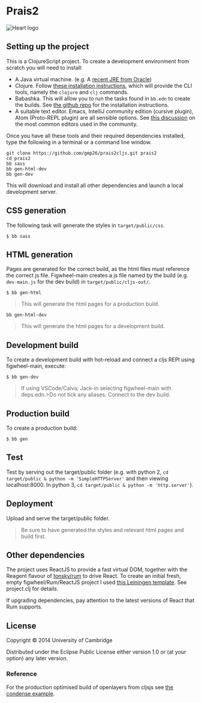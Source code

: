 # Prais2

![Heart logo](https://childrensheartsurgery.info/assets/logo3.png)

## Setting up the project
This is a ClojureScript project. To create a development environment from scratch you will need to install:

* A Java virtual machine. (e.g. A [recent JRE from Oracle](http://www.oracle.com/technetwork/java/javase/downloads/index.html))
* Clojure. Follow [these installation instructions](https://clojure.org/guides/getting_started), which will provide the CLI tools, namely the `clojure` and `clj` commands.
* Babashka. This will allow you to run the tasks found in `bb.edn` to create the builds. See [the github repo](https://github.com/babashka/babashka) for the installation instructions.
* A suitable text editor. Emacs, IntelliJ community edition (cursive plugin), Atom (Proto-REPL plugin) are all sensible options. See [this discussion](https://practical.li/clojure/clojure-editors/) on the most common editors used in the community.
>
Once you have all these tools and their required dependencies installed, type the following in a terminal or a command line window.

```
git clone https://github.com/gmp26/prais2cljs.git prais2
cd prais2
bb sass
bb gen-html-dev
bb gen-dev
```
This will download and install all other dependencies and launch a local development server.

## CSS generation

The following task will generate the styles in `target/public/css`.

```shell
$ bb sass
```

## HTML generation

Pages are generated for the correct build, as the html files must reference the correct js file. Figwheel-main creates a js file named by the build (e.g. `dev-main.js` for the dev build) in `target/public/cljs-out/`.

```shell
$ bb gen-html 
```
> This will generate the html pages for a production build.


```shell
bb gen-html-dev 
```
> This will generate the html pages for a development build.

## Development build

To create a development build with hot-reload and connect a cljs REPl using figwheel-main, execute:

```shell
$ bb gen-dev
```
>If using VSCode/Calva, Jack-in selecting figwheel-main with deps.edn.>Do not tick any aliases.
>Connect to the dev build.

## Production build

To create a production build:

```shell
$ bb gen 
```

<!-- 
The old Leingingen and classic figwheel build is decribed in the commented out section below.


Communicating the risks of infant surgery.
# Updated development builds
## Development builds


> We've switched the main development build to use IntelliJ (community edition with the Cursive plugin) plus Figwheel.
> To run SASS as part of the build follow the Fighwel instructions for working with cursive, but make a
> run configuration that uses script/figwheel.clj rather than script/repl.clj.

> Instructions below are for a SASS-less emacs build. You can switch to this by changing the project.clj
> figwheel dependencies back to the default figwheel setup so figwheel-sidecar is no longer used. If you do this
> you'll also need to add in SASS. Probably easiest to add it to gulp.

There are two development builds - one for [devcards](https://github.com/bhauman/devcards) and one for the PRAIS2 site. The devcards build is good for testing and visualising code and site components. You can switch between these two options at run time.


This is a ClojureScript project. To create a development environment from scratch you will need to install:

* A Java virtual machine. (e.g. A [recent JRE from Oracle](http://www.oracle.com/technetwork/java/javase/downloads/index.html))
* Leiningen. Follow [these installation instructions](http://leiningen.org/), which will provide the `lein` command.
* A suitable text editor. I originally used emacs with an [emacs-live set up](http://overtone.github.io/emacs-live/) for clojurescript development, but later switched to IntelliJ community edition with the Cursive plugin. Another good alternative is the Atom editor with the Proto-REPL plugin.
>
Once you have leiningen installed, get an interactive development environment for running by typing:
```
git clone https://github.com/gmp26/prais2cljs.git prais2
cd prais2
lein figwheel
```
in a terminal or command line window. This will download and install all other dependencies and launch a local development server. 

### Setting up IntelliJ

Create run configuration with options below.

* Change to Clojure Main REPL.
* In Common Option - Parameters add "script/figwheel.clj"

### Switching builds

In a REPL, say `(switch-to-build :devcards)` or `(switch-to-build :dev)`.

### To work with devcards

Open your browser at http://localhost:3449/cards.html to view. Once a browser connects you will have a REPL executing there allowing you to test cljs functions in situ. Use clojure's `in-ns` function to switch namespace to the source file you are working on. Source maps are provided so you are able to step through clojurescript code in Chrome Developer Tools.

### To work with the site
Open your browser at http://localhost:3449/index.html to view.

In both development builds, 
[Figwheel](https://github.com/bhauman/lein-figwheel) gives you live reloading into the browser. 


Production build
----------------

To clean all compiled files:

    lein clean

To create a production build run:

    lein cljsbuild once min

-->

## Test

Test by serving out the target/public folder (e.g. with python 2, `cd target/public & python -m 'SimpleHTTPServer'` and then viewing localhost:8000. In python 3, `cd target/public & python -m 'http.server'`).

## Deployment

Upload and serve the target/public folder.
> Be sure to have generated the styles and relevant html pages and build first.

## Other dependencies

The project uses ReactJS to provide a fast virtual DOM, together with the Reagent flavour
of [tonsky/rum](https://github.com/tonsky/rum) to drive React. To create an initial fresh, empty figwheel/Rum/ReactJS project I used [this Leiningen template](https://github.com/gmp26/fwrum). See project.clj for details.

If upgrading dependencies, pay attention to the latest versions of React that Rum supports.

## License

Copyright © 2014 University of Cambridge

Distributed under the Eclipse Public License either version 1.0 or (at your option) any later version.

### Reference

For the production optimised build of openlayers from cljsjs see [the condense example](https://github.com/condense/example_openlayers_cljsjs). 
